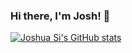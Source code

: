 ### Hi there, I'm Josh! 🙂
[![Joshua Si's GitHub stats](https://github-readme-stats.vercel.app/api?username=joshSi&show_icons=true&include_all_commits=true&count_private=true)](https://github.com/joshSi)
